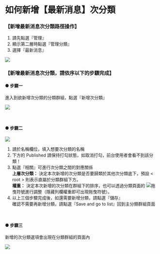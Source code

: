# 如何新增【最新消息】次分類

### 【新增最新消息次分類路徑操作】

1. 請先點選『管理』
2. 顯示第二層時點選『管理分類』
3. 選擇『最新消息』

![](/_image/manage/taxonomy.png)

### 【新增最新消息次分類，請依序以下的步驟完成】

#### ● 步驟一  
進入到欲新增次分類的分類群組，點選『新增次分類』

![](/_image/manage/taxonomy-create.png)

</br>

#### ● 步驟二  

![](/_image/manage/taxonomy-create-page.png)

1. 請於名稱欄位，填入想要次分類的名稱
2. 下方的 Published 請保持打勾狀態，如取消打勾，前台使用者會看不到該分類！
3. 點選『相關』可進行次分類之間的對應關係  
   **上層次分類：** 決定本次新增的次分類是否要歸類於其他次分類底下，預設 < root > 則表示直屬於分類群組下方。  
   **權重：** 決定本次新增的次分類在群組下的排序，也可以透過分類頁面的 ![](/_image/manage/taxonomy-create-icon.png)拖曳符號進行調整（隱藏列欄權重即可出現拖曳符號）。
4. 以上三個步驟完成後，如還需要新增分類，請點選『儲存』  
   確認不需要再新增分類，請點選『Save and go to list』回到主分類群組頁面

</br>

#### ● 步驟三  
新增的次分類選項會出現在分類群組的頁面內

![](/_image/manage/taxonomy-create-f.png)
